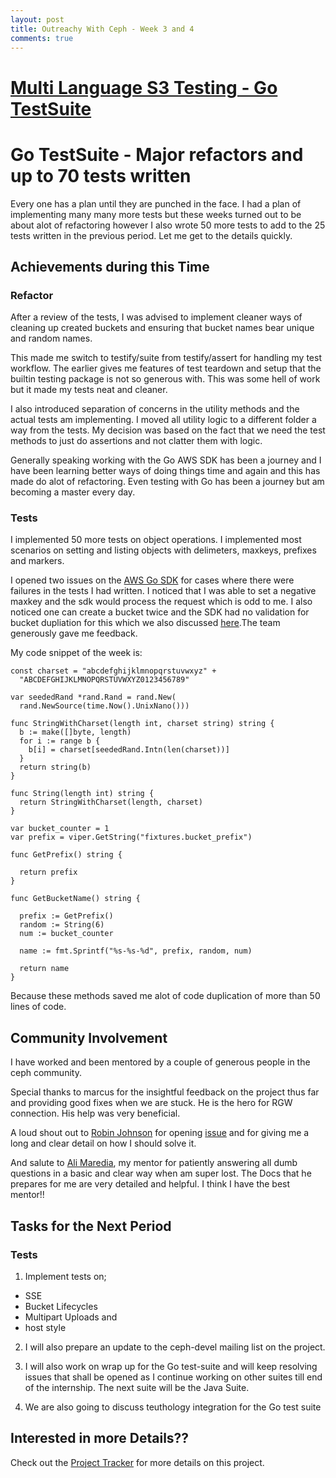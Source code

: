 ```yaml
---
layout: post
title: Outreachy With Ceph - Week 3 and 4
comments: true
---
```



# [Multi Language S3 Testing - Go TestSuite]()

# Go TestSuite - Major refactors and up to 70 tests written

Every one has a plan until they are punched in the face. I had a plan of implementing many many more tests but these weeks turned out to be about alot of refactoring however I also wrote 50 more tests to add to the 25 tests written in the previous period. Let me get to the details quickly.

## Achievements during this Time

### Refactor

After a review of the tests, I was advised to implement cleaner ways of cleaning up created buckets and ensuring that bucket names bear unique and random names.

This made me switch to testify/suite from testify/assert for handling my test workflow. The earlier gives me features of test teardown and setup that the builtin testing package is not so generous with. This was some hell of work but it made my tests neat and cleaner.

I also introduced separation of concerns in the utility methods and the actual tests am implementing. I moved all utility logic to a different folder a way from the tests. My decision was based on the fact that we need the test methods to just do assertions and not clatter them with logic.

Generally speaking working with the Go AWS SDK has been a journey and I have been learning better ways of doing things time and again and this has made do alot of refactoring. Even testing with Go has been a journey but am becoming a master every day.

### Tests

I implemented 50 more tests on object operations. I implemented most scenarios on setting and listing objects with delimeters, maxkeys, prefixes and markers.

I opened two issues on the [AWS Go SDK](https://github.com/aws/aws-sdk-go/issues/created_by/nanjekyejoannah) for cases where there were failures in the tests I had written. I noticed that I was able to set a negative maxkey and the sdk would process the request which is odd to me. I also noticed one can create a bucket twice and the SDK had no validation for bucket dupliation for this which we also discussed [here](https://github.com/aws/aws-sdk-go/issues/1362).The team generously gave me feedback. 

My code snippet of the week is:

	const charset = "abcdefghijklmnopqrstuvwxyz" +  
	  "ABCDEFGHIJKLMNOPQRSTUVWXYZ0123456789"

	var seededRand *rand.Rand = rand.New(  
	  rand.NewSource(time.Now().UnixNano()))

	func StringWithCharset(length int, charset string) string {  
	  b := make([]byte, length)
	  for i := range b {
	    b[i] = charset[seededRand.Intn(len(charset))]
	  }
	  return string(b)
	}

	func String(length int) string {  
	  return StringWithCharset(length, charset)
	}

	var bucket_counter = 1
	var prefix = viper.GetString("fixtures.bucket_prefix")

	func GetPrefix() string {

	  return prefix
	}

	func GetBucketName() string {

	  prefix := GetPrefix()
	  random := String(6) 
	  num := bucket_counter

	  name := fmt.Sprintf("%s-%s-%d", prefix, random, num)

	  return name
	}

Because these methods saved me alot of code duplication of more than 50 lines of code.

## Community Involvement

I have worked and been mentored by a couple of generous people in the ceph community. 

Special thanks to marcus for the insightful feedback on the project thus far and providing good fixes when we are stuck. He is the hero for RGW connection. His help was very beneficial.

A loud shout out to  [Robin Johnson](https://github.com/robbat2) for opening [issue](https://github.com/nanjekyejoannah/go_s3tests/issues/1) and for giving me a long and clear detail on how I should solve it.

And salute to [Ali Maredia](https://github.com/alimaredia), my mentor for patiently answering all dumb questions in a basic and clear way when am super lost. The Docs that he prepares for me are very detailed and helpful. I think I have the best mentor!!

## Tasks for the Next Period

### Tests

1. Implement tests on;

+ SSE
+ Bucket Lifecycles
+ Multipart Uploads and
+ host style

2. I will also prepare an update to the ceph-devel mailing list on the project.

3. I will also work on wrap up for the Go test-suite and will keep resolving issues that shall be opened as I continue working on other suites till end of the internship. The next suite will be the Java Suite.

4. We are also going to discuss teuthology integration for the Go test suite

## Interested in more Details??

Check out the [Project Tracker](https://github.com/nanjekyejoannah/Outreachy-RGW-testing) for more details on this project.

